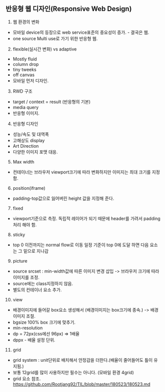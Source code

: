 ## 반응형 웹 디자인(Responsive Web Design)
1. 웹 환경의 변화
- 모바일 device의 등장으로 web service표준의 중요성이 증가. - 결국은 웹.
- one source Multi use로 가기 위한 반응형 웹.

2. flexible(실시간 변화) vs adaptive
- Mostly fluid
- column drop
- tiny tweeks
- off canvas
- 모바일 먼저 디자인.

3. RWD 구조
- target / context = result (반응형의 기본)
- media query
- 반응형 이미지.

4. 반응형 디자인
- 성능/속도 및 대역폭
- 고해상도 display
- Art Direction
- 다양한 이미지 포맷 대응.

5. Max width
- 컨테이너는 브라우저 viewport크기에 따라 변화하지만 이미지는 최대 크기를 지정함.

6. position(iframe)
- padding-top값으로 잃어버린 height 값을 지정해 준다.

7. fixed
- viewport기준으로 측정. 독립적 레이어가 되기 때문에 header를 가려서 padding 처리 해야 함.

8. sticky
- top 0 이전까지는 normal flow로 이동 일정 기준이 top 0에 도달 하면 다음 요소는 그 밑으로 지나감

9. picture
- source srcset : min-width값에 따른 이미지 변경 삽입 -> 브라우저 크기에 따라 이미지를 조정.
- source에는 class지정하지 않음.
- 별도의 컨테이너 요소 추가.

10. view
- 배경이미지에 들어갈 box요소 생성해서 (배경이미지는 box크기에 종속.) -> 배경이미지 조절.
- bgsize 100% box 크기에 맞추기.
- min-resolution
- dp = 72px(css에선 96px) => 1배율
- dppx - 배율 설정 단위.

11. grid
- grid system : unit단위로 배치해서 안정감을 더한다.(배율이 줄어들어도 틀이 유지됨.)
- 보통 12grid를 많이 사용하지만 필수는 아니다. (모바일 환경  4grid)
- grid 요소 참조. https://github.com/Rootjang92/TIL/blob/master/180523/180523.md
